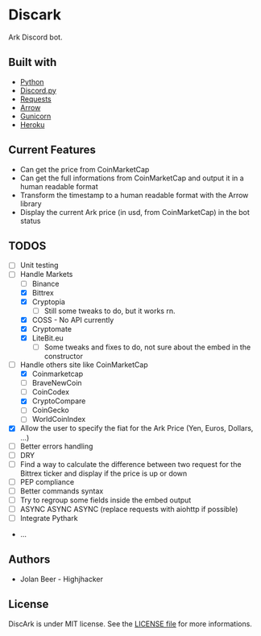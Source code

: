 # Discark

Ark Discord bot.

## Built with
- [Python](https://www.python.org/)
- [Discord.py](https://github.com/Rapptz/discord.py)
- [Requests](http://docs.python-requests.org/en/master/)
- [Arrow](http://arrow.readthedocs.io/en/latest/)
- [Gunicorn](http://gunicorn.org/)
- [Heroku](https://dashboard.heroku.com/)

## Current Features
- Can get the price from CoinMarketCap
- Can get the full informations from CoinMarketCap and output it in a human readable format
- Transform the timestamp to a human readable format with the Arrow library
- Display the current Ark price (in usd, from CoinMarketCap) in the bot status

## TODOS

- [ ] Unit testing
- [ ] Handle Markets
    - [ ] Binance
    - [x] Bittrex
    - [x] Cryptopia
        - [ ] Still some tweaks to do, but it works rn.
    - [x] COSS - No API currently
    - [x] Cryptomate
    - [x] LiteBit.eu
        - [ ] Some tweaks and fixes to do, not sure about the embed in the constructor
- [ ] Handle others site like CoinMarketCap
    - [x] Coinmarketcap
    - [ ] BraveNewCoin
    - [ ] CoinCodex
    - [x] CryptoCompare
    - [ ] CoinGecko
    - [ ] WorldCoinIndex
- [x] Allow the user to specify the fiat for the Ark Price (Yen, Euros, Dollars, ...)
- [ ] Better errors handling
- [ ] DRY
- [ ] Find a way to calculate the difference between two request for the Bittrex ticker and 
display  if the price is up or down
- [ ] PEP compliance
- [ ] Better commands syntax
- [ ] Try to regroup some fields inside the embed output
- [ ] ASYNC ASYNC ASYNC (replace requests with aiohttp if possible)
- [ ] Integrate Pythark
- ...

## Authors

- Jolan Beer - Highjhacker

## License

DiscArk is under MIT license. See the [LICENSE file](https://github.com/Highjhacker/Ark-Elixir/blob/master/LICENSE) for more informations.

